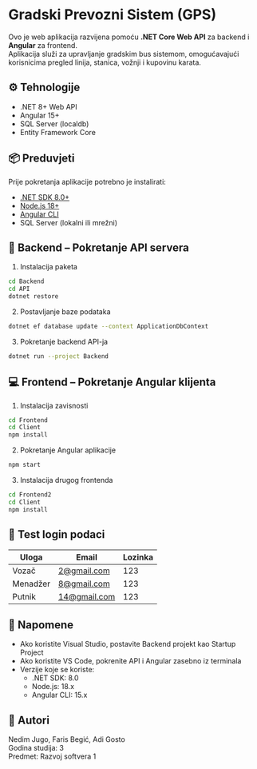 # Gradski Prevozni Sistem (GPS)

Ovo je web aplikacija razvijena pomoću **.NET Core Web API** za backend i **Angular** za frontend.  
Aplikacija služi za upravljanje gradskim bus sistemom, omogućavajući korisnicima pregled linija, stanica, vožnji i kupovinu karata.

## ⚙️ Tehnologije

- .NET 8+ Web API
- Angular 15+
- SQL Server (localdb)
- Entity Framework Core

## 📦 Preduvjeti

Prije pokretanja aplikacije potrebno je instalirati:

- [.NET SDK 8.0+](https://dotnet.microsoft.com/download)
- [Node.js 18+](https://nodejs.org/)
- [Angular CLI](https://angular.io/cli)
- SQL Server (lokalni ili mrežni)

## 🔧 Backend – Pokretanje API servera

1. Instalacija paketa
```bash
cd Backend
cd API
dotnet restore
```

2. Postavljanje baze podataka
```bash
dotnet ef database update --context ApplicationDbContext
```

3. Pokretanje backend API-ja
```bash
dotnet run --project Backend
```

## 💻 Frontend – Pokretanje Angular klijenta

1. Instalacija zavisnosti
```bash
cd Frontend
cd Client
npm install
```

2. Pokretanje Angular aplikacije
```bash
npm start
```

3. Instalacija drugog frontenda
```bash
cd Frontend2
cd Client
npm install
```

## 🔐 Test login podaci

| Uloga | Email | Lozinka |
|-------|-------|---------|
| Vozač | 2@gmail.com | 123 |
| Menadžer |8@gmail.com  | 123 |
| Putnik | 14@gmail.com | 123 |

## 📎 Napomene

- Ako koristite Visual Studio, postavite Backend projekt kao Startup Project
- Ako koristite VS Code, pokrenite API i Angular zasebno iz terminala
- Verzije koje se koriste:
  - .NET SDK: 8.0
  - Node.js: 18.x
  - Angular CLI: 15.x

## 📄 Autori
Nedim Jugo, Faris Begić, Adi Gosto  
Godina studija: 3  
Predmet: Razvoj softvera 1